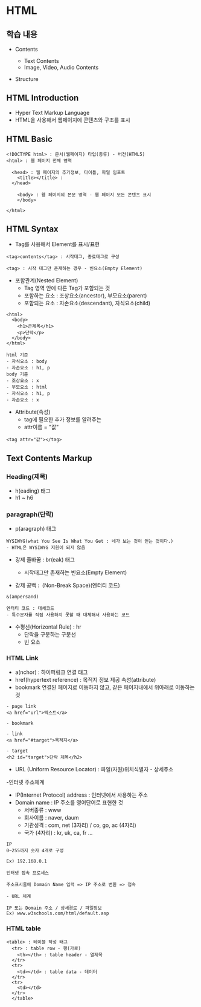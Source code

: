 # HTML

## 학습 내용

- Contents

  - Text Contents
  - Image, Video, Audio Contents

- Structure

## HTML Introduction

- Hyper Text Markup Language
- HTML을 사용해서 웹페이지에 콘텐츠와 구조를 표시

## HTML Basic

```
<!DOCTYPE html> : 문서(웹페이지) 타입(종류) - 버전(HTML5)
<html> : 웹 페이지 전체 영역

  <head> : 웹 페이지의 추가정보, 타이틀, 파일 임포트
    <title></title> :
  </head>

    <body> : 웹 페이지의 본문 영역 - 웹 페이지 모든 콘텐츠 표시
    </body>

</html>
```

## HTML Syntax

- Tag를 사용해서 Element를 표시/표현

```
<tag>contents</tag> : 시작태그, 종료태그로 구성

<tag> : 시작 태그만 존재하는 경우 - 빈요소(Empty Element)
```

- 포함관계(Nested Element)
  - Tag 영역 안에 다른 Tag가 포함되는 것
  - 포함하는 요소 : 조상요소(ancestor), 부모요소(parent)
  - 포함되는 요소 : 자손요소(descendant), 자식요소(child)

```
<html>
  <body>
    <h1>큰제목</h1>
    <p>단락</p>
  </body>
</html>

html 기준
- 자식요소 : body
- 자손요소 : h1, p
body 기준
- 조상요소 : x
- 부모요소 : html
- 자식요소 : h1, p
- 자손요소 : x
```

- Attribute(속성)
  - tag에 필요한 추가 정보를 알려주는
  - attr이름 = "값"

```
<tag attr="값"></tag>
```

## Text Contents Markup

### Heading(제목)

- h(eading) 태그
- h1 ~ h6

### paragraph(단락)

- p(aragraph) 태그

```
WYSIWYG(what You See Is What You Get : 네가 보는 것이 얻는 것이다.)
- HTML은 WYSIWYG 지원이 되지 않음
```

- 강제 줄바꿈 : br(eak) 태그

  - 시작태그만 존재하는 빈요소(Empty Element)

- 강제 공백 : &nbsp;(Non-Break Space)(엔터티 코드)

```
&(ampersand)

엔터티 코드 : 대체코드
- 특수문자를 직접 사용하지 못할 때 대체해서 사용하는 코드
```

- 수평선(Horizontal Rule) : hr
  - 단락을 구분하는 구분선
  - 빈 요소

### HTML Link

- a(nchor) : 하이퍼링크 연결 태그
- href(hypertext reference) : 목적지 정보 제공 속성(attribute)
- bookmark
  연결된 페이지로 이동하지 않고, 같은 페이지내에서 위아래로 이동하는 것

```
- page link
<a href="url">텍스트</a>

- bookmark

- link
<a href="#target">목적지</a>

- target
<h2 id="target">단락 제목</h2>
```

- URL (Uniform Resource Locator) : 파일(자원)위치식별자 - 상세주소

-인터넷 주소체계

- IP(Internet Protocol) address : 인터넷에서 사용하는 주소
- Domain name : IP 주소를 영어단어로 표현한 것
  - 서버종류 : www
  - 회사이름 : naver, daum
  - 기관성격 : com, net (3자리) / co, go, ac (4자리)
  - 국가 (4자리) : kr, uk, ca, fr ...

```
IP
0~255까지 숫자 4개로 구성

Ex) 192.168.0.1

인터넷 접속 프로세스

주소표시줄에 Domain Name 입력 => IP 주소로 변환 => 접속

- URL 체계

IP 또는 Domain 주소 / 상세경로 / 파일정보
Ex) www.w3schools.com/html/default.asp
```

### HTML table

```
<table> : 테이블 작성 태그
  <tr> : table row - 행(가로)
    <th></th> : table header - 열제목
  </tr>
  <tr>
    <td></td> : table data - 데이터
  </tr>
  <tr>
    <td></td>
  </tr>
  </table>
```
